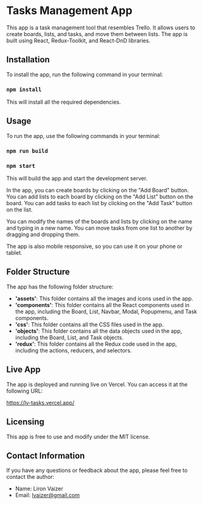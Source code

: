 # Tasks Management App
This app is a task management tool that resembles Trello. It allows users to create boards, lists, and tasks, and move them between lists. The app is built using React, Redux-Toolkit, and React-DnD libraries.

## Installation
To install the app, run the following command in your terminal:

### `npm install`
This will install all the required dependencies.

## Usage
To run the app, use the following commands in your terminal:

### `npm run build`
### `npm start`
This will build the app and start the development server.

In the app, you can create boards by clicking on the "Add Board" button. You can add lists to each board by clicking on the "Add List" button on the board. You can add tasks to each list by clicking on the "Add Task" button on the list.

You can modify the names of the boards and lists by clicking on the name and typing in a new name. You can move tasks from one list to another by dragging and dropping them.

The app is also mobile responsive, so you can use it on your phone or tablet.

## Folder Structure
The app has the following folder structure:

* __'assets'__: This folder contains all the images and icons used in the app.
* __'components'__: This folder contains all the React components used in the app, including the Board, List, Navbar, Modal, Popupmenu, and Task components.
* __'css'__: This folder contains all the CSS files used in the app.
* __'objects'__: This folder contains all the data objects used in the app, including the Board, List, and Task objects.
* __'redux'__: This folder contains all the Redux code used in the app, including the actions, reducers, and selectors.

## Live App
The app is deployed and running live on Vercel. You can access it at the following URL:

https://lv-tasks.vercel.app/

## Licensing
This app is free to use and modify under the MIT license.

## Contact Information
If you have any questions or feedback about the app, please feel free to contact the author:

* Name: Liron Vaizer
* Email: [lvaizer@gmail.com](mailto:lvaizer@gmail.com)
